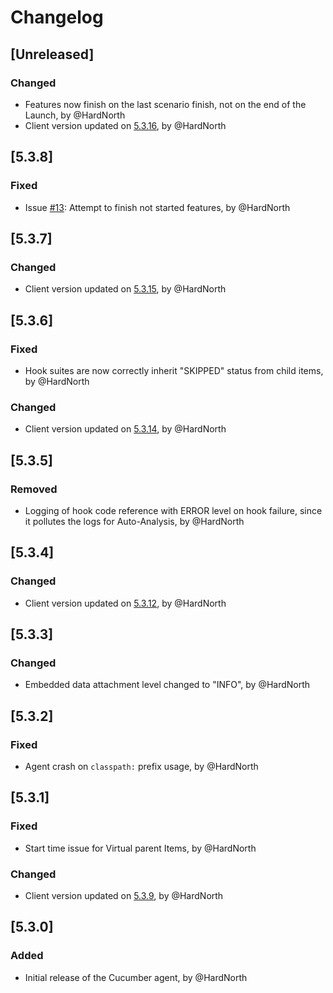 # Changelog
## [Unreleased]
### Changed
- Features now finish on the last scenario finish, not on the end of the Launch, by @HardNorth
- Client version updated on [5.3.16](https://github.com/reportportal/client-java/releases/tag/5.3.16), by @HardNorth

## [5.3.8]
### Fixed
- Issue [#13](https://github.com/reportportal/agent-java-cucumber7/issues/13): Attempt to finish not started features, by @HardNorth

## [5.3.7]
### Changed
- Client version updated on [5.3.15](https://github.com/reportportal/client-java/releases/tag/5.3.15), by @HardNorth

## [5.3.6]
### Fixed
- Hook suites are now correctly inherit "SKIPPED" status from child items, by @HardNorth
### Changed
- Client version updated on [5.3.14](https://github.com/reportportal/client-java/releases/tag/5.3.14), by @HardNorth

## [5.3.5]
### Removed
- Logging of hook code reference with ERROR level on hook failure, since it pollutes the logs for Auto-Analysis, by @HardNorth

## [5.3.4]
### Changed
- Client version updated on [5.3.12](https://github.com/reportportal/client-java/releases/tag/5.3.12), by @HardNorth

## [5.3.3]
### Changed
- Embedded data attachment level changed to "INFO", by @HardNorth

## [5.3.2]
### Fixed
- Agent crash on `classpath:` prefix usage, by @HardNorth

## [5.3.1]
### Fixed
- Start time issue for Virtual parent Items, by @HardNorth
### Changed
- Client version updated on [5.3.9](https://github.com/reportportal/client-java/releases/tag/5.3.9), by @HardNorth

## [5.3.0]
### Added
- Initial release of the Cucumber agent, by @HardNorth
